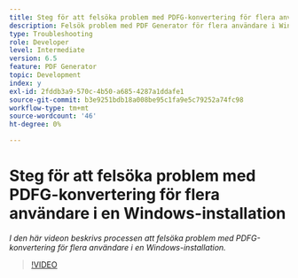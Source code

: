 ```yaml
---
title: Steg för att felsöka problem med PDFG-konvertering för flera användare i en Windows-installation
description: Felsök problem med PDF Generator för flera användare i Windows-installationen.
type: Troubleshooting
role: Developer
level: Intermediate
version: 6.5
feature: PDF Generator
topic: Development
index: y
exl-id: 2fddb3a9-570c-4b50-a685-4287a1ddafe1
source-git-commit: b3e9251bdb18a008be95c1fa9e5c79252a74fc98
workflow-type: tm+mt
source-wordcount: '46'
ht-degree: 0%

---
```


# Steg för att felsöka problem med PDFG-konvertering för flera användare i en Windows-installation

*I den här videon beskrivs processen att felsöka problem med PDFG-konvertering för flera användare i en Windows-installation.*

>[!VIDEO](https://video.tv.adobe.com/v/335550?quality=12&learn=on)
